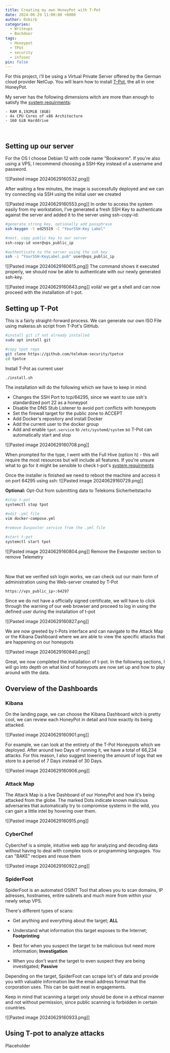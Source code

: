 ```yaml
---
title: Creating my own HoneyPot with T-Pot
date: 2024-06-29 11:00:00 +0000
author: 0xbirb
categories:
  - Writeups
  - Backdoor
tags:
  - Honeypot
  - TPot
  - security
  - infosec
pin: false
---
```



For this project, i'll be using a Virtual Private Server offered by the German cloud provider NetCup. You will learn how to install [T-Pot](https://github.com/telekom-security/tpotce), the all in one HoneyPot.

My server has the following dimensions witch are more than enough to satisfy the [system requirments](https://github.com/telekom-security/tpotce/blob/master/README.md#system-requirements):

	- RAM 8,192MiB (8GB)
	- 4x CPU Cores of x86 Architecture
	- 160 GiB Harddrive

<br>

## Setting up our server

For the OS I choose Debian 12 with code name "Bookworm". If you're also using a VPS, I recommend choosing a SSH-Key instead of a username and password.

![[Pasted image 20240629160532.png]]

After waiting a few minutes, the image is successfully deployed and we can try connecting via SSH using the initial user we created

![[Pasted image 20240629160553.png]]
In order to access the system easily from my workstation, I've generated a fresh SSH Key to authenticate against the server and added it to the server using ssh-copy-id:

```bash
#generate strong key, optionally add passphrase
ssh-keygen -t ed25519 -C "YourSSH-Key Label"

#next. copy public key to our server
ssh-copy-id user@vps_public_ip

#authenticate to the server using the ssh key
ssh -i "YourSSH-KeyLabel.pub" user@vps_public_ip
```

![[Pasted image 20240629160615.png]]
The command shows it executed properly, we should now be able to authenticate with our newly generated ssh-key.

![[Pasted image 20240629160643.png]]
voilà! we get a shell and can now proceed with the installation of t-pot.


## Setting up T-Pot

This is a fairly straight-forward process. We can generate our own ISO File using makeiso.sh
script from T-Pot's GitHub.

```bash
#install git if not already installed
sudo apt install git

#copy tpot repo
git clone https://github.com/telekom-security/tpotce
cd tpotce
```

Install T-Pot as current user

```bash
./install.sh
```

The installation will do the following which we have to keep in mind:

- Changes the SSH Port to tcp/64295, since we want to use ssh's standardized port 22 as a honeypot
- Disable the DNS Stub Listener to avoid port conflicts with honeypots
- Set the firewall target for the public zone to ACCEPT
- Add Docker's repository and install Docker
- Add the current user to the docker group
- Add and enable `tpot.service` to `/etc/systemd/system` so T-Pot can automatically start and stop

![[Pasted image 20240629160708.png]]

When prompted for the type, I went with the Full Hive (option h) - this will require the most resources but will include all features. 
If you're unsure what to go for it might be sensible to check t-pot's [system requirments](https://github.com/telekom-security/tpotce#system-requirements) 

Once the installer is finished we need to reboot the machine and access it on port 64295 using ssh:
![[Pasted image 20240629160729.png]]

**Optional:** Opt-Out from submitting data to Telekoms Sicherheitstacho

```bash
#stop t-pot
systemctl stop tpot

#edit .yml file
vim docker-compose.yml

#remove Ewsposter service from the .yml file

#start t-pot 
systemctl start tpot
```

![[Pasted image 20240629160804.png]]
Remove the Ewsposter section to remove Telemetry


<br>

Now that we verified ssh login works, we can check out  our main form of administration using the Web-server created by T-Pot

```bash
https://vps_public_ip>:64297
```

Since we do not have a officially signed certificate, we will have to click through the warning of our web browser and proceed to log in using the defined user during the installation of t-pot

![[Pasted image 20240629160827.png]]

We are now greeted by t-Pots interface and can navigate to the Attack Map or the Kibana Dashboard where we are able to view the specific attacks that are happening on our honeypots

![[Pasted image 20240629160840.png]]

Great, we now completed the installation of t-pot. In the following sections, I will go into depth on what kind of honeypots are now set up and how to play around with the data.


## Overview of the Dashboards

### Kibana

On the landing page, we can choose the Kibana Dashboard witch is pretty cool, we can review each HoneyPot in detail and how exactly its being attacked.

![[Pasted image 20240629160901.png]]


For example, we can look at the entirety of the T-Pot Honeypots which we deployed. After around two Days of running it, we have a total of 66,234 attacks. For this reason, I also suggest lowering the amount of logs that we store to a period of 7 Days instead of 30 Days.

![[Pasted image 20240629160906.png]]

### Attack Map

The Attack Map is a live Dashboard of our HoneyPot and how it's being attacked from the globe. The marked Dots indicate known malicious adversaries that automatically try to compromise systems in the wild, you can gain a little intel by hovering over them.

![[Pasted image 20240629160915.png]]
### CyberChef

Cyberchef is a simple, intuitive web app for analyzing and decoding data without having to deal with complex tools or programming languages. You can "BAKE" recipes and reuse them

![[Pasted image 20240629160922.png]]

### SpiderFoot

SpiderFoot is an automated OSINT Tool that allows you to scan domains, IP adresses, hostnames, entire subnets and much more from within your newly setup VPS.

There's different types of scans:

-  Get anything and everything about the target; **ALL**

- Understand what information this target exposes to the Internet; **Footprinting**

- Best for when you suspect the target to be malicious but need more information; **Investigation**

- When you don't want the target to even suspect they are being investigated; **Passive**

Depending on the target, SpiderFoot can scrape lot's of data and provide you with valuable information like the email address format that the corporation uses. This can be quiet neat in engagements. 

Keep in mind that scanning a target only should be done in a ethical manner and not without permission, since public scanning is forbidden in certain countries.

![[Pasted image 20240629160933.png]]

## Using T-pot to analyze attacks

Placeholder


